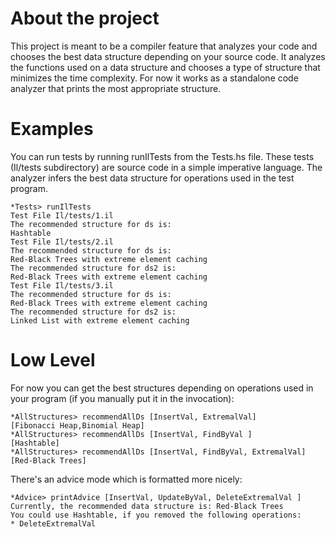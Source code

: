 # About the project
This project is meant to be a compiler feature that analyzes your code and chooses the best data structure depending on your source code. It analyzes the functions used on a data structure and chooses a type of structure that minimizes the time complexity. For now it works as a standalone code analyzer that prints the most appropriate structure.

# Examples

You can run tests by running runIlTests from the Tests.hs file. These tests (Il/tests subdirectory) are source code in a simple imperative language. The analyzer infers the best data structure for operations used in the test program.

	*Tests> runIlTests
	Test File Il/tests/1.il
	The recommended structure for ds is:
	Hashtable
	Test File Il/tests/2.il
	The recommended structure for ds is:
	Red-Black Trees with extreme element caching
	The recommended structure for ds2 is:
	Red-Black Trees with extreme element caching
	Test File Il/tests/3.il
	The recommended structure for ds is:
	Red-Black Trees with extreme element caching
	The recommended structure for ds2 is:
	Linked List with extreme element caching

# Low Level

For now you can get the best structures depending on operations used in your program (if you manually put it in the invocation):

	*AllStructures> recommendAllDs [InsertVal, ExtremalVal]
	[Fibonacci Heap,Binomial Heap]
	*AllStructures> recommendAllDs [InsertVal, FindByVal ]
	[Hashtable]
	*AllStructures> recommendAllDs [InsertVal, FindByVal, ExtremalVal]  
	[Red-Black Trees]

There's an advice mode which is formatted more nicely:

	*Advice> printAdvice [InsertVal, UpdateByVal, DeleteExtremalVal ]
	Currently, the recommended data structure is: Red-Black Trees
	You could use Hashtable, if you removed the following operations:
	* DeleteExtremalVal


